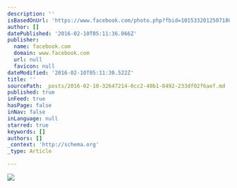 ```yaml
---
description: ''
isBasedOnUrl: 'https://www.facebook.com/photo.php?fbid=10153320125071806&set=a.60628531805.82131.500911805&type=3&theater'
author: []
datePublished: '2016-02-10T05:11:36.066Z'
publisher:
  name: facebook.com
  domain: www.facebook.com
  url: null
  favicon: null
dateModified: '2016-02-10T05:11:30.522Z'
title: ''
sourcePath: _posts/2016-02-10-32647214-0cc2-40b1-8492-233df02f6aef.md
published: true
inFeed: true
hasPage: false
inNav: false
inLanguage: null
starred: true
keywords: []
authors: []
_context: 'http://schema.org'
_type: Article

---
```

![](https://scontent-dfw1-1.xx.fbcdn.net/hphotos-xtf1/t31.0-8/12694809_10153320125071806_5102023368422418244_o.jpg)
